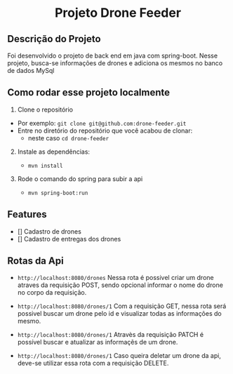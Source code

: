 <h1 align="center">Projeto Drone Feeder</h1>

## Descrição do Projeto
<p>Foi desenvolvido o projeto de back end em java com spring-boot. Nesse projeto, busca-se informações de drones e adiciona os mesmos no banco de dados MySql</p>

## Como rodar esse projeto localmente
1. Clone o repositório
  * Por exemplo: `git clone git@github.com:drone-feeder.git`
  * Entre no diretório do repositório que você acabou de clonar:
    * neste caso `cd drone-feeder`

2. Instale as dependências:
    * `mvn install`

3. Rode o comando do spring para subir a api
    * `mvn spring-boot:run`

## Features

  - [] Cadastro de drones
  - [] Cadastro de entregas dos drones

## Rotas da Api
  * `http://localhost:8080/drones`
  Nessa rota é possivel criar um drone atraves da requisição POST, sendo opcional informar o nome do drone no corpo da requisição.

  * `http://localhost:8080/drones/1`
  Com a requisição GET, nessa rota será possivel buscar um drone pelo id e visualizar todas as informações do mesmo.

  * `http://localhost:8080/drones/1`
  Atravès da requisição PATCH é possível buscar e atualizar as informaçẽs de um drone.

  * `http://localhost:8080/drones/1`
  Caso queira deletar um drone da api, deve-se utilizar essa rota com a requisição DELETE.